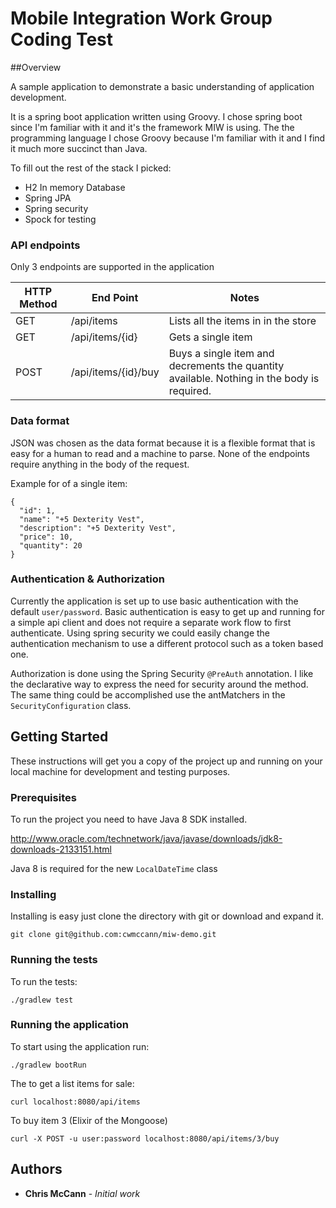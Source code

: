 # Mobile Integration Work Group Coding Test

##Overview


A sample application to demonstrate a basic understanding of application development.

It is a spring boot application written using Groovy.  I chose spring boot since I'm familiar with it and it's the framework MIW is using.  The the programming language I chose Groovy because I'm familiar with it and I find it much more succinct than Java.

To fill out the rest of the stack I picked:
- H2 In memory Database
- Spring JPA
- Spring security
- Spock for testing

### API endpoints

Only 3 endpoints are supported in the application

HTTP Method| End Point | Notes
------------|-------------|-------------
GET | /api/items | Lists all the items in in the store
GET | /api/items/\{id\} | Gets a single item
POST | /api/items/\{id\}/buy | Buys a single item and decrements the quantity available.  Nothing in the body is required.


### Data format

JSON was chosen as the data format because it is a flexible format that is easy for a human to read and a machine to parse.  None of the endpoints require anything in the body of the request.

Example for of a single item:
```
{
  "id": 1,
  "name": "+5 Dexterity Vest",
  "description": "+5 Dexterity Vest",
  "price": 10,
  "quantity": 20
}
```

### Authentication & Authorization

Currently the application is set up to use basic authentication with the default `user/password`.  Basic authentication is easy to get up and running for a simple api client and does not require a separate work flow to first authenticate. Using spring security we could easily change the authentication mechanism to use a different protocol such as a token based one.

Authorization is done using the Spring Security `@PreAuth` annotation.  I like the declarative way to express the need for security around the method.  The same thing could be accomplished use the antMatchers in the `SecurityConfiguration` class.



## Getting Started

These instructions will get you a copy of the project up and running on your local machine for development and testing purposes. 

### Prerequisites

To run the project you need to have Java 8 SDK installed.

http://www.oracle.com/technetwork/java/javase/downloads/jdk8-downloads-2133151.html

Java 8 is required for the new `LocalDateTime` class

### Installing

Installing is easy just clone the directory with git or download and expand it.


    git clone git@github.com:cwmccann/miw-demo.git


### Running the tests

To run the tests:

    ./gradlew test 


### Running the application

To start using the application run:


    ./gradlew bootRun


The to get a list items for sale:


    curl localhost:8080/api/items


To buy item 3 (Elixir of the Mongoose)

    curl -X POST -u user:password localhost:8080/api/items/3/buy

## Authors

* **Chris McCann** - *Initial work*
